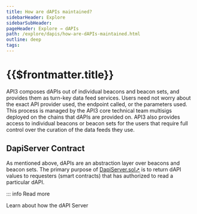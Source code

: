 ```yaml
---
title: How are dAPIs maintained?
sidebarHeader: Explore
sidebarSubHeader:
pageHeader: Explore → dAPIs
path: /explore/dapis/how-are-dAPIs-maintained.html
outline: deep
tags:
---
```


<PageHeader/>

<SearchHighlight/>

# {{$frontmatter.title}}

API3 composes dAPIs out of individual beacons and beacon sets, and provides them
as turn-key data feed services. Users need not worry about the exact API
provider used, the endpoint called, or the parameters used. This process is
managed by the API3 core technical team multisigs deployed on the chains that
dAPIs are provided on. API3 also provides access to individual beacons or beacon
sets for the users that require full control over the curation of the data feeds
they use.

## DapiServer Contract

As mentioned above, dAPIs are an abstraction layer over beacons and beacon sets.
The primary purpose of
[DapiServer.sol➚](https://github.com/api3dao/airnode-protocol-v1/blob/v0.5.1/contracts/dapis/DapiServer.sol)
is to return dAPI values to requesters (smart contracts) that has authorized to
read a particular dAPI.

::: info Read more

Learn about how the dAPI Server
